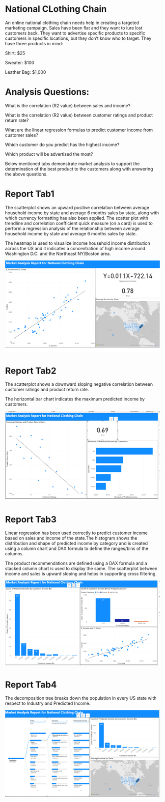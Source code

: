 # National CLothing Chain
An online national clothing chain needs help in creating a targeted marketing campaign. Sales have been flat and they want to lure lost customers back. They want to advertise specific products to specific customers in specific locations, but they don’t know who to target. They have three products in mind:

Shirt: $25

Sweater: $100

Leather Bag: $1,000

# Analysis Questions:

What is the correlation (R2 value) between sales and income?

What is the correlation (R2 value) between customer ratings and product return rate?

What are the linear regression formulas to predict customer income from customer sales?

Which customer do you predict has the highest income?

Which product will be advertised the most?

Below mentioned tabs demonstrate market analysis to support the determination of the best product to the customers along with answering the above questions.

# Report Tab1

The scatterplot shows an upward positive correlation between average household income by state and average 6 months sales by state, along with which currency formatting has also been applied. The scatter plot with trendline and correlation coefficient quick measure (on a card) is used to perform a regression analysis of the relationship between average household income by state and average 6 months sales by state.

The heatmap is used to visualize income household income distribution across the US and it indicates a concentration of high income around Washington D.C. and the Northeast NY/Boston area.

![picture1](./Pictures/Report%20Tab1.png)

# Report Tab2

The scatterplot shows a downward sloping negative correlation between customer ratings and product return rate.

The horizontal bar chart indicates the maximum predicted income by customers.

![picture2](./Pictures/Report%20Tab2.png)

# Report Tab3 

Linear regression has been used correctly to predict customer income based on sales and income of the state.The histogram shows the distribution and shape of predicted income by category and is created using a column chart and DAX formula to define the ranges/bins of the columns.

The product recommendations are defined using a DAX formula and a stacked column chart is used to display the same. The scatterplot between income and sales is upward sloping and helps in supporting cross filtering.

![picture3](./Pictures/Report%20Tab3.png)

# Report Tab4

The decomposition tree breaks down the population in every US state with respect to Industry and Predicted Income. 

![picture4](./Pictures/Report%20Tab4.png)
